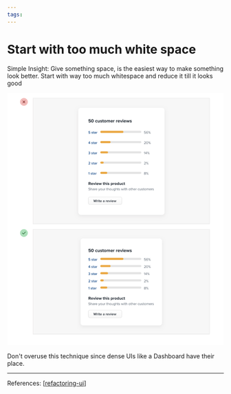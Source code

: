 ```yaml
--- 
tags:
---
```


# Start with too much white space

Simple Insight: Give something space, is the easiest way to make something look better.
Start with way too much whitespace and reduce it till it looks good

![](../../attachments/2021-02-13-12-33-13.png)

Don't overuse this technique since dense UIs like a Dashboard have their place.

---
References:
[[refactoring-ui]]

[//begin]: # "Autogenerated link references for markdown compatibility"
[refactoring-ui]: refactoring-ui.md "Refactoring UI"
[//end]: # "Autogenerated link references"